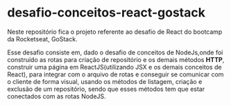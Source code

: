 # desafio-conceitos-react-gostack
Neste repositório fica o projeto referente ao desafio de React do bootcamp da Rocketseat, GoStack.

Esse desafio consiste em, dado o desafio de conceitos de NodeJs,onde foi construído as rotas para criação de repositório e os demais métodos **HTTP**,
construir uma página em ReactJS(utilizando JSX e os demais conceitos de React), para integrar com o arquivo de rotas e conseguir se comunicar com o cliente de forma visual, usando os métodos de listagem, criação e exclusão de um repositório,
sendo que esses métodos tem que estar conectados com as rotas NodeJS.
